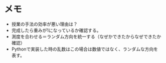 # メモ
- 授業の手法の効率が悪い理由は？
- 完成したら重みが1になっているか確認する。
- 測度を合わせる＝ランダム方向を統一する（なぜかできたからなぜできたか確認）
- Pythonで実装した時の乱数はこの場合は数値ではなく、ランダムな方向を表す。